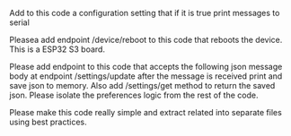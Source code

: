 Add to this code a configuration setting that if it is true print messages to serial

Pleasea add endpoint /device/reboot to this code that reboots the device. This is a ESP32 S3 board.

Please add endpoint to this code that accepts the following json message body at endpoint /settings/update after the message is received print and save json to memory. Also add /settings/get method to return the saved json. Please isolate the preferences logic from the rest of the code.

Please make this code really simple and extract related into separate files using best practices.